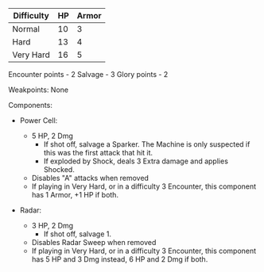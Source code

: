 | Difficulty | HP  | Armor |
| ---------- | --- | ----- |
| Normal     | 10  | 3     |
| Hard       | 13  | 4     |
| Very Hard  | 16  | 5     |
Encounter points - 2
Salvage - 3
Glory points - 2

Weakpoints:
None

Components:
- Power Cell:
	- 5 HP, 2 Dmg
		- If shot off, salvage a Sparker. The Machine is only suspected if this was the first attack that hit it.
		- If exploded by Shock, deals 3 Extra damage and applies Shocked. 
	- Disables "A" attacks when removed
	- If playing in Very Hard, or in a difficulty 3 Encounter, this component has 1 Armor, +1 HP if both.
	
- Radar:
	- 3 HP, 2 Dmg
		- If shot off, salvage 1. 
	- Disables Radar Sweep when removed
	- If playing in Very Hard, or in a difficulty 3 Encounter, this component has 5 HP and 3 Dmg instead, 6 HP and 2 Dmg if both.